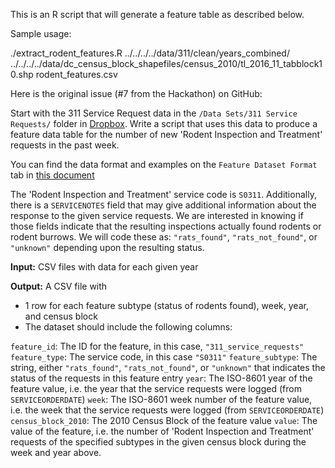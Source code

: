 This is an R script that will generate a feature table as described below.

Sample usage:

./extract_rodent_features.R ../../../../data/311/clean/years_combined/ ../../../../data/dc_census_block_shapefiles/census_2010/tl_2016_11_tabblock10.shp rodent_features.csv

Here is the original issue (#7 from the Hackathon) on GitHub:

Start with the 311 Service Request data in the `/Data Sets/311 Service Requests/` folder in [Dropbox](https://www.dropbox.com/sh/a1ucls1dwytc22k/AAAd4WCuGdtm6qy3dKyoQRsoa?dl=0).
Write a script that uses this data to produce a feature data table for the number of new 'Rodent Inspection and Treatment' requests in the past week.

You can find the data format and examples on the `Feature Dataset Format` tab in [this document](https://docs.google.com/spreadsheets/d/1dp82BlwxMHGIiNPjfspWBkp_K1SZox0PXug8J8aOssU/edit#gid=1961157256)

The 'Rodent Inspection and Treatment' service code is `S0311`. Additionally, there is a `SERVICENOTES` field that may give additional information about the response to the given service requests. We are interested in knowing if those fields indicate that the resulting inspections actually found rodents or rodent burrows. We will code these as:
`"rats_found"`, `"rats_not_found"`, or `"unknown"` depending upon the resulting status.

**Input:**
CSV files with data for each given year

**Output:**
A CSV file with

- 1 row for each feature subtype (status of rodents found), week, year, and census block
- The dataset should include the following columns:

`feature_id`: The ID for the feature, in this case, `"311_service_requests"`
`feature_type`: The service code, in this case `"S0311"`
`feature_subtype`: The string, either `"rats_found"`, `"rats_not_found"`, or `"unknown"` that indicates the status of the requests in this feature entry
`year`: The ISO-8601 year of the feature value, i.e. the year that the service requests were logged (from `SERVICEORDERDATE`)
`week`: The ISO-8601 week number of the feature value, i.e. the week that the service requests were logged (from `SERVICEORDERDATE`)
`census_block_2010`: The 2010 Census Block of the feature value
`value`: The value of the feature, i.e. the number of 'Rodent Inspection and Treatment' requests of the specified subtypes in the given census block during the week and year above.